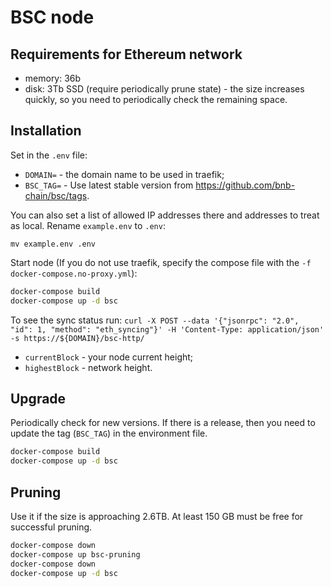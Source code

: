 # BSC node

## Requirements for Ethereum network
* memory: 36b
* disk: 3Tb SSD (require periodically prune state) - the size increases quickly, so you need to periodically check the remaining space.

## Installation
Set in the `.env` file:
* `DOMAIN=` - the domain name to be used in traefik;
* `BSC_TAG=` - Use latest stable version from https://github.com/bnb-chain/bsc/tags.

You can also set a list of allowed IP addresses there and addresses to treat as local. Rename `example.env` to `.env`:
```
mv example.env .env
```

Start node (If you do not use traefik, specify the compose file with the `-f docker-compose.no-proxy.yml`):
```bash
docker-compose build
docker-compose up -d bsc
```

To see the sync status run:
`curl -X POST --data '{"jsonrpc": "2.0", "id": 1, "method": "eth_syncing"}' -H 'Content-Type: application/json' -s https://${DOMAIN}/bsc-http/`
* `currentBlock` - your node current height;
* `highestBlock` - network height.

## Upgrade
Periodically check for new versions. If there is a release, then you need to update the tag (`BSC_TAG`) in the environment file. 
```bash
docker-compose build
docker-compose up -d bsc
```

## Pruning 
Use it if the size is approaching 2.6TB. At least 150 GB must be free for successful pruning.
```bash
docker-compose down
docker-compose up bsc-pruning
docker-compose down
docker-compose up -d bsc
```